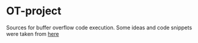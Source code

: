 # OT-project
Sources for buffer overflow code execution.
Some ideas and code snippets were taken from [here](https://blog.techorganic.com/2015/04/10/64-bit-linux-stack-smashing-tutorial-part-1/)